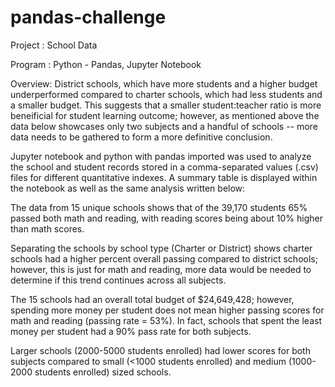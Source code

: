 # pandas-challenge
Project : School Data

Program : Python - Pandas, Jupyter Notebook

Overview: District schools, which have more students and a higher budget underperformed compared to charter schools, which had less students and a smaller budget. This suggests that a smaller student:teacher ratio is more beneificial for student learning outcome; however, as mentioned above the data below showcases only two subjects and a handful of schools -- more data needs to be gathered to form a more definitive conclusion.

Jupyter notebook and python with pandas imported was used to analyze the school and student records stored in a comma-separated values (.csv) files for different quantitative indexes. A summary table is displayed within the notebook as well as the same analysis written below: 


The data from 15 unique schools shows that of the 39,170 students 65% passed both math and reading, with reading scores being about 10% higher than math scores.


Separating the schools by school type (Charter or District) shows charter schools had a higher percent overall passing compared to district schools; however, this is just for math and reading, more data would be needed to determine if this trend continues across all subjects.


The 15 schools had an overall total budget of $24,649,428; however, spending more money per student does not mean higher passing scores for math and reading (passing rate = 53%). In fact, schools that spent the least money per student had a 90% pass rate for both subjects.


Larger schools (2000-5000 students enrolled) had lower scores for both subjects compared to small (<1000 students enrolled) and medium (1000-2000 students enrolled) sized schools.
